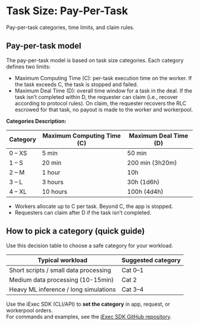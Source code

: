
# Task Size: Pay-Per-Task

Pay-per-task categories, time limits, and claim rules.


## Pay-per-task model

The pay-per-task model is based on task size categories. Each category defines
two limits:

- Maximum Computing Time (C): per-task execution time on the worker. If the task
  exceeds C, the task is stopped and failed.
- Maximum Deal Time (D): overall time window for a task in the deal. If the task
  isn’t completed within D, the requester can claim (i.e., recover according to
  protocol rules). On claim, the requester recovers the RLC escrowed for that
  task, no payout is made to the worker and workerpool.

**Categories Description:**

| **Category** | **Maximum Computing Time (C)** | **Maximum Deal Time (D)** |
| ------------ | ------------------------------ | ------------------------- |
| 0 – XS       | 5 min                          | 50 min                    |
| 1 – S        | 20 min                         | 200 min (3h20m)           |
| 2 – M        | 1 hour                         | 10h                       |
| 3 – L        | 3 hours                        | 30h (1d6h)                |
| 4 – XL       | 10 hours                       | 100h (4d4h)               |

- Workers allocate up to C per task. Beyond C, the app is stopped.
- Requesters can claim after D if the task isn’t completed.

## How to pick a category (quick guide)

Use this decision table to choose a safe category for your workload.

| **Typical workload**                  | **Suggested category** |
| ------------------------------------- | ---------------------- |
| Short scripts / small data processing | Cat 0–1                |
| Medium data processing (10-15min)     | Cat 2                  |
| Heavy ML inference / long simulations | Cat 3–4                |

Use the iExec SDK (CLI/API) to **set the category** in app, request, or
workerpool orders.  
For commands and examples, see the
[iExec SDK GitHub repository](https://github.com/iExecBlockchainComputing/iexec-sdk/blob/master/docs/README.md).
